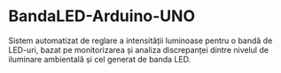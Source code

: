 # BandaLED-Arduino-UNO
Sistem automatizat de reglare a intensității luminoase pentru o bandă de LED-uri, bazat pe monitorizarea și analiza discrepanței dintre nivelul de iluminare ambientală și cel generat de banda LED.
